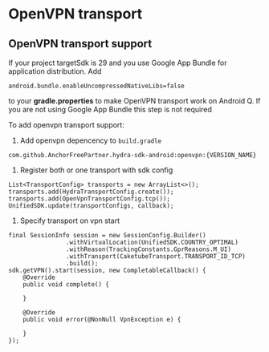# OpenVPN transport

## OpenVPN transport support

If your project targetSdk is 29 and you use Google App Bundle for application distribution. Add

```text
android.bundle.enableUncompressedNativeLibs=false
```

to your **gradle.properties** to make OpenVPN transport work on Android Q. If you are not using Google App Bundle this step is not required

To add openvpn transport support:

1. Add openvpn depencency to `build.gradle`

```text
com.github.AnchorFreePartner.hydra-sdk-android:openvpn:{VERSION_NAME}
```

1. Register both or one transport with sdk config

```text
List<TransportConfig> transports = new ArrayList<>();
transports.add(HydraTransportConfig.create());
transports.add(OpenVpnTransportConfig.tcp());
UnifiedSDK.update(transportConfigs, callback);
```

1. Specify transport on vpn start

```text
final SessionInfo session = new SessionConfig.Builder()
                .withVirtualLocation(UnifiedSDK.COUNTRY_OPTIMAL)
                .withReason(TrackingConstants.GprReasons.M_UI)
                .withTransport(CaketubeTransport.TRANSPORT_ID_TCP)
                .build();
sdk.getVPN().start(session, new CompletableCallback() {
    @Override
    public void complete() {

    }

    @Override
    public void error(@NonNull VpnException e) {

    }
});
```

## 

